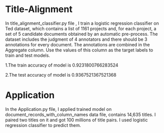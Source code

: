 # Title-Alignment

In title_alignment_classifier.py file , I train a logistic regression classifier on Ted dataset, which contains a list
of 1161‬ projects and, for each project, a set of 5 candidate documents obtained by an automatic pre-process.
The dataset includes the judgment of 4 annotators and there should be 3 annotations for every document. The annotations are combined in the Aggregate column. Use the values of this column as
the target labels to train and test models.

1.The train accuracy of model is 0.9231800766283524

2.The test accuracy of model is  0.9367521367521368



# Application

In the Application.py file, I applied trained model on document_records_with_column_names data file, contains 14,635 titles. I paired two titles on it and got 100 millions of title pairs.  I used logistic regression classifier to predict them. 



